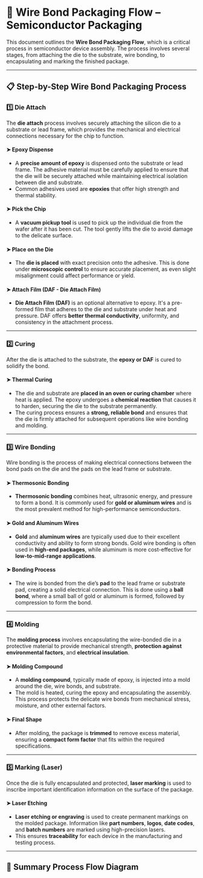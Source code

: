 # 🔗 Wire Bond Packaging Flow – Semiconductor Packaging

This document outlines the **Wire Bond Packaging Flow**, which is a critical process in semiconductor device assembly. The process involves several stages, from attaching the die to the substrate, wire bonding, to encapsulating and marking the finished package.

---

## 📋 Step-by-Step Wire Bond Packaging Process

### 1️⃣ **Die Attach**
The **die attach** process involves securely attaching the silicon die to a substrate or lead frame, which provides the mechanical and electrical connections necessary for the chip to function.

#### ➤ **Epoxy Dispense**
- A **precise amount of epoxy** is dispensed onto the substrate or lead frame. The adhesive material must be carefully applied to ensure that the die will be securely attached while maintaining electrical isolation between die and substrate.
- Common adhesives used are **epoxies** that offer high strength and thermal stability.

#### ➤ **Pick the Chip**
- A **vacuum pickup tool** is used to pick up the individual die from the wafer after it has been cut. The tool gently lifts the die to avoid damage to the delicate surface.

#### ➤ **Place on the Die**
- The **die is placed** with exact precision onto the adhesive. This is done under **microscopic control** to ensure accurate placement, as even slight misalignment could affect performance or yield.

#### ➤ **Attach Film (DAF - Die Attach Film)**
- **Die Attach Film (DAF)** is an optional alternative to epoxy. It's a pre-formed film that adheres to the die and substrate under heat and pressure. DAF offers **better thermal conductivity**, uniformity, and consistency in the attachment process.

---

### 2️⃣ **Curing**
After the die is attached to the substrate, the **epoxy or DAF** is cured to solidify the bond. 

#### ➤ **Thermal Curing**
- The die and substrate are **placed in an oven or curing chamber** where heat is applied. The epoxy undergoes a **chemical reaction** that causes it to harden, securing the die to the substrate permanently.
- The curing process ensures a **strong, reliable bond** and ensures that the die is firmly attached for subsequent operations like wire bonding and molding.

---

### 3️⃣ **Wire Bonding**
Wire bonding is the process of making electrical connections between the bond pads on the die and the pads on the lead frame or substrate. 

#### ➤ **Thermosonic Bonding**
- **Thermosonic bonding** combines heat, ultrasonic energy, and pressure to form a bond. It is commonly used for **gold or aluminum wires** and is the most prevalent method for high-performance semiconductors.
  
#### ➤ **Gold and Aluminum Wires**
- **Gold** and **aluminum wires** are typically used due to their excellent conductivity and ability to form strong bonds. Gold wire bonding is often used in **high-end packages**, while aluminum is more cost-effective for **low-to-mid-range applications**.

#### ➤ **Bonding Process**
- The wire is bonded from the die’s **pad** to the lead frame or substrate pad, creating a solid electrical connection. This is done using a **ball bond**, where a small ball of gold or aluminum is formed, followed by compression to form the bond.

---

### 4️⃣ **Molding**
The **molding process** involves encapsulating the wire-bonded die in a protective material to provide mechanical strength, **protection against environmental factors**, and **electrical insulation**.

#### ➤ **Molding Compound**
- A **molding compound**, typically made of epoxy, is injected into a mold around the die, wire bonds, and substrate. 
- The mold is heated, curing the epoxy and encapsulating the assembly. This process protects the delicate wire bonds from mechanical stress, moisture, and other external factors.

#### ➤ **Final Shape**
- After molding, the package is **trimmed** to remove excess material, ensuring a **compact form factor** that fits within the required specifications.

---

### 5️⃣ **Marking (Laser)**
Once the die is fully encapsulated and protected, **laser marking** is used to inscribe important identification information on the surface of the package.

#### ➤ **Laser Etching**
- **Laser etching or engraving** is used to create permanent markings on the molded package. Information like **part numbers**, **logos**, **date codes**, and **batch numbers** are marked using high-precision lasers.
- This ensures **traceability** for each device in the manufacturing and testing process.

---

## 🧠 Summary Process Flow Diagram

